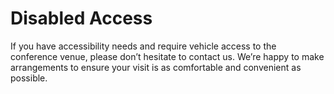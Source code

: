 # Disabled Access

If you have accessibility needs and require vehicle access to the conference venue, please don’t hesitate to contact us. We’re happy to make arrangements to ensure your visit is as comfortable and convenient as possible.


